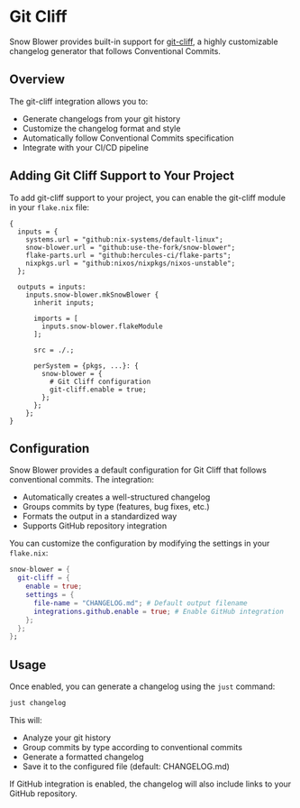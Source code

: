# Git Cliff

Snow Blower provides built-in support for [git-cliff](https://github.com/orhun/git-cliff), a highly customizable changelog generator that follows Conventional Commits.

## Overview

The git-cliff integration allows you to:

- Generate changelogs from your git history
- Customize the changelog format and style
- Automatically follow Conventional Commits specification
- Integrate with your CI/CD pipeline

## Adding Git Cliff Support to Your Project

To add git-cliff support to your project, you can enable the git-cliff module in your `flake.nix` file:

```nix{21-23}
{
  inputs = {
    systems.url = "github:nix-systems/default-linux";
    snow-blower.url = "github:use-the-fork/snow-blower";
    flake-parts.url = "github:hercules-ci/flake-parts";
    nixpkgs.url = "github:nixos/nixpkgs/nixos-unstable";
  };

  outputs = inputs:
    inputs.snow-blower.mkSnowBlower {
      inherit inputs;

      imports = [
        inputs.snow-blower.flakeModule
      ];

      src = ./.;

      perSystem = {pkgs, ...}: {
        snow-blower = {
          # Git Cliff configuration
          git-cliff.enable = true;
        };
      };
    };
}
```

## Configuration

Snow Blower provides a default configuration for Git Cliff that follows conventional commits. The integration:

- Automatically creates a well-structured changelog
- Groups commits by type (features, bug fixes, etc.)
- Formats the output in a standardized way
- Supports GitHub repository integration

You can customize the configuration by modifying the settings in your `flake.nix`:

```nix
snow-blower = {
  git-cliff = {
    enable = true;
    settings = {
      file-name = "CHANGELOG.md"; # Default output filename
      integrations.github.enable = true; # Enable GitHub integration
    };
  };
};
```

## Usage

Once enabled, you can generate a changelog using the `just` command:

```bash
just changelog
```

This will:

- Analyze your git history
- Group commits by type according to conventional commits
- Generate a formatted changelog
- Save it to the configured file (default: CHANGELOG.md)

If GitHub integration is enabled, the changelog will also include links to your GitHub repository.

<!--@include: ./git-cliff-options.md-->
